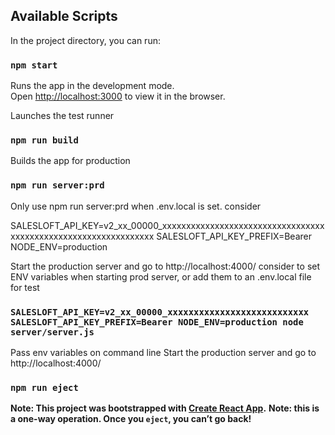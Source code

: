 ## Available Scripts

In the project directory, you can run:

### `npm start`

Runs the app in the development mode.<br />
Open [http://localhost:3000](http://localhost:3000) to view it in the browser.

Launches the test runner

### `npm run build`

Builds the app for production

### `npm run server:prd`
Only use npm run server:prd when .env.local is set.
consider

SALESLOFT_API_KEY=v2_xx_00000_xxxxxxxxxxxxxxxxxxxxxxxxxxxxxxxxxxxxxxxxxxxxxxxxxxxxxxxxxxxxxxxx
SALESLOFT_API_KEY_PREFIX=Bearer
NODE_ENV=production

Start the production server and go to http://localhost:4000/
consider to set ENV variables when starting prod server, or add them to an .env.local file for test

### `SALESLOFT_API_KEY=v2_xx_00000_xxxxxxxxxxxxxxxxxxxxxxxxxxx SALESLOFT_API_KEY_PREFIX=Bearer NODE_ENV=production node server/server.js`
Pass env variables on command line
Start the production server and go to http://localhost:4000/

### `npm run eject`

**Note: This project was bootstrapped with [Create React App](https://github.com/facebook/create-react-app).**
**Note: this is a one-way operation. Once you `eject`, you can’t go back!**

